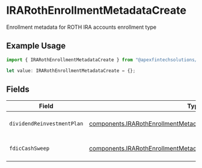 # IRARothEnrollmentMetadataCreate

Enrollment metadata for ROTH IRA accounts enrollment type

## Example Usage

```typescript
import { IRARothEnrollmentMetadataCreate } from "@apexfintechsolutions/ascend-sdk/models/components";

let value: IRARothEnrollmentMetadataCreate = {};
```

## Fields

| Field                                                                                                                                                    | Type                                                                                                                                                     | Required                                                                                                                                                 | Description                                                                                                                                              | Example                                                                                                                                                  |
| -------------------------------------------------------------------------------------------------------------------------------------------------------- | -------------------------------------------------------------------------------------------------------------------------------------------------------- | -------------------------------------------------------------------------------------------------------------------------------------------------------- | -------------------------------------------------------------------------------------------------------------------------------------------------------- | -------------------------------------------------------------------------------------------------------------------------------------------------------- |
| `dividendReinvestmentPlan`                                                                                                                               | [components.IRARothEnrollmentMetadataCreateDividendReinvestmentPlan](../../models/components/irarothenrollmentmetadatacreatedividendreinvestmentplan.md) | :heavy_minus_sign:                                                                                                                                       | Option to auto-enroll in Dividend Reinvestment; defaults to DIVIDEND_REINVESTMENT_ENROLL                                                                 | DIVIDEND_REINVESTMENT_ENROLL                                                                                                                             |
| `fdicCashSweep`                                                                                                                                          | [components.IRARothEnrollmentMetadataCreateFdicCashSweep](../../models/components/irarothenrollmentmetadatacreatefdiccashsweep.md)                       | :heavy_minus_sign:                                                                                                                                       | Option to auto-enroll in FDIC cash sweep; defaults to FDIC_CASH_SWEEP_ENROLL                                                                             | FDIC_CASH_SWEEP_ENROLL                                                                                                                                   |